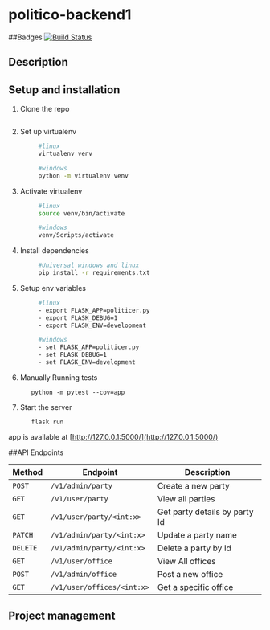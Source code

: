 # politico-backend1

##Badges
[![Build Status](https://travis-ci.com/richiemounti/politico-backend1.svg?branch=zeno-dev)](https://travis-ci.com/richiemounti/politico-backend1)


## Description


## Setup and installation
1. Clone the repo
   ```git

   ```

2. Set up virtualenv

        
   ```bash
        #linux
        virtualenv venv
   ```
    
   ```bash
        #windows
        python -m virtualenv venv
   `````

3. Activate virtualenv

        
   ```bash
        #linux
        source venv/bin/activate
   ```
  
   ```bash
        #windows
        venv/Scripts/activate
   ```
4. Install dependencies

   ```bash
        #Universal windows and linux
        pip install -r requirements.txt
   ```

5. Setup env variables
   ```bash  
        #linux
        - export FLASK_APP=politicer.py
        - export FLASK_DEBUG=1
        - export FLASK_ENV=development
   ```
   ```bash  
        #windows
        - set FLASK_APP=politicer.py
        - set FLASK_DEBUG=1
        - set FLASK_ENV=development
   ```
6. Manually Running tests
      ```
         python -m pytest --cov=app
      ```
7. Start the server
      ```
         flask run
      ```

app is available at [http://127.0.0.1:5000/](http://127.0.0.1:5000/)

##API Endpoints

| Method   | Endpoint                             | Description                                 |
| -------- | ------------------------------------ | -------------------------------------       |
| `POST`   | `/v1/admin/party`                    | Create a new party                          |
| `GET`    | `/v1/user/party`                     | View all parties                            |
| `GET`    | `/v1/user/party/<int:x>`             | Get party details by party Id               |
| `PATCH`  | `/v1/admin/party/<int:x>`            | Update a party  name                        |
| `DELETE` | `/v1/admin/party/<int:x>`            | Delete a party by Id                        |
| `GET`    | `/v1/user/office`                    | View All offices                            |
| `POST`   | `/v1/admin/office`                   | Post a new office                           |
| `GET`    | `/v1/user/offices/<int:x>`           | Get a specific office                       |

## Project management 



